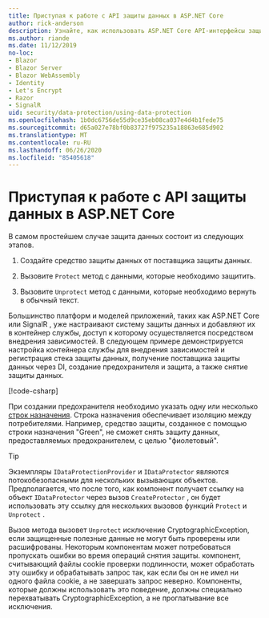 ```yaml
---
title: Приступая к работе с API защиты данных в ASP.NET Core
author: rick-anderson
description: Узнайте, как использовать ASP.NET Core API-интерфейсы защиты данных для защиты и снятия защиты данных в приложении.
ms.author: riande
ms.date: 11/12/2019
no-loc:
- Blazor
- Blazor Server
- Blazor WebAssembly
- Identity
- Let's Encrypt
- Razor
- SignalR
uid: security/data-protection/using-data-protection
ms.openlocfilehash: 1b0dc6756de55d9ce35eb08ca037e4d4b1fede75
ms.sourcegitcommit: d65a027e78bf0b83727f975235a18863e685d902
ms.translationtype: MT
ms.contentlocale: ru-RU
ms.lasthandoff: 06/26/2020
ms.locfileid: "85405618"
---
```

# <a name="get-started-with-the-data-protection-apis-in-aspnet-core"></a>Приступая к работе с API защиты данных в ASP.NET Core

<a name="security-data-protection-getting-started"></a>

В самом простейшем случае защита данных состоит из следующих этапов.

1. Создайте средство защиты данных от поставщика защиты данных.

2. Вызовите `Protect` метод с данными, которые необходимо защитить.

3. Вызовите `Unprotect` метод с данными, которые необходимо вернуть в обычный текст.

Большинство платформ и моделей приложений, таких как ASP.NET Core или SignalR , уже настраивают систему защиты данных и добавляют их в контейнер службы, доступ к которому осуществляется посредством внедрения зависимостей. В следующем примере демонстрируется настройка контейнера службы для внедрения зависимостей и регистрация стека защиты данных, получение поставщика защиты данных через DI, создание предохранителя и защита, а также снятие защиты данных.

[!code-csharp[](../../security/data-protection/using-data-protection/samples/protectunprotect.cs?highlight=26,34,35,36,37,38,39,40)]

При создании предохранителя необходимо указать одну или несколько [строк назначения](xref:security/data-protection/consumer-apis/purpose-strings). Строка назначения обеспечивает изоляцию между потребителями. Например, средство защиты, созданное с помощью строки назначения "Green", не сможет снять защиту данных, предоставляемых предохранителем, с целью "фиолетовый".

>[!TIP]
> Экземпляры `IDataProtectionProvider` и `IDataProtector` являются потокобезопасными для нескольких вызывающих объектов. Предполагается, что после того, как компонент получает ссылку на объект `IDataProtector` через вызов `CreateProtector` , он будет использовать эту ссылку для нескольких вызовов функций `Protect` и `Unprotect` .
>
>Вызов метода вызовет `Unprotect` исключение CryptographicException, если защищенные полезные данные не могут быть проверены или расшифрованы. Некоторым компонентам может потребоваться пропускать ошибки во время операций снятия защиты. компонент, считывающий файлы cookie проверки подлинности, может обработать эту ошибку и обрабатывать запрос так, как если бы он не имел ни одного файла cookie, а не завершать запрос неверно. Компоненты, которые должны использовать это поведение, должны специально перехватывать CryptographicException, а не проглатывание все исключения.
